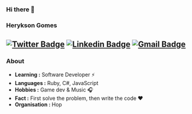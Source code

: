 ### Hi there 👋

### Herykson Gomes

[![Twitter Badge](https://img.shields.io/badge/-Herykson_Gomes-1ca0f1?style=flat-square&logo=twitter&logoColor=white&link=https://twitter.com/HeryksonGomes)](https://twitter.com/HeryksonGomes)  [![Linkedin Badge](https://img.shields.io/badge/-Herykson_Gomes-blue?style=flat-square&logo=Linkedin&logoColor=white&link=https://www.linkedin.com/in/herykson-gomes//)](https://www.linkedin.com/in/herykson-gomes/) [![Gmail Badge](https://img.shields.io/badge/-heryksonsouza@gmail.com-c14438?style=flat-square&logo=Gmail&logoColor=white&link=mailto:heryksonsouza@gmail.com)](mailto:heryksonsouza@gmail.com)
---------------------------------------------------------------------------------------------------------------------------------------------------------------------------------
### About

-  **Learning :** Software Developer :zap:	
-  **Languages :** Ruby, C#, JavaScript
-  **Hobbies :** Game dev & Music :headphones:
-  **Fact :** First solve the problem, then write the code :heart: 
-  **Organisation :** Hop
